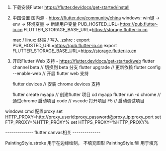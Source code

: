 1. 下载安装Flutter 
    https://flutter.dev/docs/get-started/install


2. 中国设置 国内源 - https://flutter.dev/community/china
   windows:
    win键 -> env -> 环境变量 -> 新建用户变量 
    PUB_HOSTED_URL=https://pub.flutter-io.cn
    FLUTTER_STORAGE_BASE_URL=https://storage.flutter-io.cn

    mac / linux:
    终端 / 写入 .zshrc : 
    export PUB_HOSTED_URL=https://pub.flutter-io.cn
    export FLUTTER_STORAGE_BASE_URL=https://storage.flutter-io.cn

3. 开启Flutter Web 支持 - https://flutter.dev/docs/get-started/web
    flutter channel beta        // 切换到 beta 分支
    flutter upgrade        // 更新依赖
    flutter config --enable-web     // 开启 flutter web 支持

    flutter devices     // 安装 chrome devices 支持

    flutter create myapp    // 创建flutter 项目
    cd myapp
    flutter run -d chrome  // 通过chrome 启动项目
    code <project>          // vscode 打开项目
    F5                      // 启动调试项目



windows cmd 配置proxy 
    set HTTP_PROXY=http://proxy_userid:proxy_password@proxy_ip:proxy_port
    set FTP_PROXY=%HTTP_PROXY%
    set HTTPS_PROXY=%HTTP_PROXY%



-------------- flutter canvas相关 --------------

PaintingStyle.stroke 用于在边缘绘制， 不填充图形
PaintingStyle.fill   用于填充